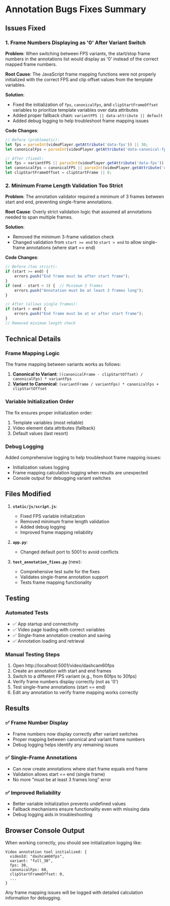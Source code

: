 # Annotation Bugs Fixes Summary

## Issues Fixed

### 1. Frame Numbers Displaying as '0' After Variant Switch

**Problem**: When switching between FPS variants, the start/stop frame numbers in the annotations list would display as '0' instead of the correct mapped frame numbers.

**Root Cause**: The JavaScript frame mapping functions were not properly initialized with the correct FPS and clip offset values from the template variables.

**Solution**: 
- Fixed the initialization of `fps`, `canonicalFps`, and `clipStartFrameOffset` variables to prioritize template variables over data attributes
- Added proper fallback chain: `variantFPS || data-attribute || default`
- Added debug logging to help troubleshoot frame mapping issues

**Code Changes**:
```javascript
// Before (problematic):
let fps = parseInt(videoPlayer.getAttribute('data-fps')) || 30;
let canonicalFps = parseInt(videoPlayer.getAttribute('data-canonical-fps')) || 30;

// After (fixed):
let fps = variantFPS || parseInt(videoPlayer.getAttribute('data-fps')) || 30;
let canonicalFps = canonicalFPS || parseInt(videoPlayer.getAttribute('data-canonical-fps')) || 30;
let clipStartFrameOffset = clipStartFrame || 0;
```

### 2. Minimum Frame Length Validation Too Strict

**Problem**: The annotation validator required a minimum of 3 frames between start and end, preventing single-frame annotations.

**Root Cause**: Overly strict validation logic that assumed all annotations needed to span multiple frames.

**Solution**: 
- Removed the minimum 3-frame validation check
- Changed validation from `start >= end` to `start > end` to allow single-frame annotations (where start == end)

**Code Changes**:
```javascript
// Before (too strict):
if (start >= end) {
    errors.push("End frame must be after start frame");
}
if (end - start < 3) {  // Minimum 3 frames
    errors.push("Annotation must be at least 3 frames long");
}

// After (allows single frames):
if (start > end) {
    errors.push("End frame must be at or after start frame");
}
// Removed minimum length check
```

## Technical Details

### Frame Mapping Logic
The frame mapping between variants works as follows:

1. **Canonical to Variant**: `((canonicalFrame - clipStartOffset) / canonicalFps) * variantFps`
2. **Variant to Canonical**: `(variantFrame / variantFps) * canonicalFps + clipStartOffset`

### Variable Initialization Order
The fix ensures proper initialization order:
1. Template variables (most reliable)
2. Video element data attributes (fallback)
3. Default values (last resort)

### Debug Logging
Added comprehensive logging to help troubleshoot frame mapping issues:
- Initialization values logging
- Frame mapping calculation logging when results are unexpected
- Console output for debugging variant switches

## Files Modified

1. **`static/js/script.js`**:
   - Fixed FPS variable initialization
   - Removed minimum frame length validation
   - Added debug logging
   - Improved frame mapping reliability

2. **`app.py`**:
   - Changed default port to 5001 to avoid conflicts

3. **`test_annotation_fixes.py`** (new):
   - Comprehensive test suite for the fixes
   - Validates single-frame annotation support
   - Tests frame mapping functionality

## Testing

### Automated Tests
- ✅ App startup and connectivity
- ✅ Video page loading with correct variables
- ✅ Single-frame annotation creation and saving
- ✅ Annotation loading and retrieval

### Manual Testing Steps
1. Open http://localhost:5001/video/dashcam60fps
2. Create an annotation with start and end frames
3. Switch to a different FPS variant (e.g., from 60fps to 30fps)
4. Verify frame numbers display correctly (not as '0')
5. Test single-frame annotations (start == end)
6. Edit any annotation to verify frame mapping works correctly

## Results

### ✅ Frame Number Display
- Frame numbers now display correctly after variant switches
- Proper mapping between canonical and variant frame numbers
- Debug logging helps identify any remaining issues

### ✅ Single-Frame Annotations
- Can now create annotations where start frame equals end frame
- Validation allows start == end (single frame)
- No more "must be at least 3 frames long" error

### ✅ Improved Reliability
- Better variable initialization prevents undefined values
- Fallback mechanisms ensure functionality even with missing data
- Debug logging aids in troubleshooting

## Browser Console Output
When working correctly, you should see initialization logging like:
```
Video annotation tool initialized: {
  videoId: "dashcam60fps",
  variant: "full_30", 
  fps: 30,
  canonicalFps: 60,
  clipStartFrameOffset: 0,
  ...
}
```

Any frame mapping issues will be logged with detailed calculation information for debugging. 